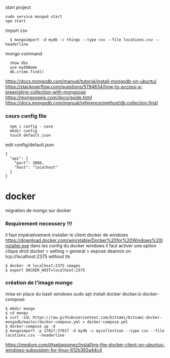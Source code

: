 start project

```
sudo service mongod start
npm start
```

import csv

```
  $ mongoimport -d mydb -c things --type csv --file locations.csv --headerline
```

mongo command

```
  show dbs
  use mydbName
  db.crime.find()
```

https://docs.mongodb.com/manual/tutorial/install-mongodb-on-ubuntu/
https://stackoverflow.com/questions/5794834/how-to-access-a-preexisting-collection-with-mongoose
https://mongoosejs.com/docs/guide.html
https://docs.mongodb.com/manual/reference/method/db.collection.find/

### cours config file

```
  npm i config --save
  mkdir config
  touch default.json
```

edit config/default.json

```
{
  "api": {
    "port": 3000,
    "host": "localhost"
  }
}
```

# docker

migration de mongo sur docker

### Requirement necessery !!!

il faut impérativement installer le client docker de windows
https://download.docker.com/win/stable/Docker%20for%20Windows%20Installer.exe
dans les config du docker windows il faut activer une option
clique droit docker > setting > general > expose deamon on tcp://localhost:2375 without tls

```
$ docker -H localhost:2375 images
$ export DOCKER_HOST=localhost:2375
```

### création de l'image mongo

mise en place du bash windows
sudo apt install docker docker.io docker-compose

```
$ mkdir mongo
$ cd mongo
$ curl -sSL https://raw.githubusercontent.com/bitnami/bitnami-docker-mongodb/master/docker-compose.yml > docker-compose.yml
$ docker-compose up -d
$ mongoimport -p 27017:27017 -d mydb -c mycollection --type csv --file locations.csv --headerline
```

https://medium.com/@sebagomez/installing-the-docker-client-on-ubuntus-windows-subsystem-for-linux-612b392a44c4
